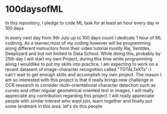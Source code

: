 # 100daysofML
In this repository, I pledge to code ML task for at least an hour every day in 100 days

In every next day from 9th July up to 100 days count I dedicate 1 hour of ML codinng. As a learner,most of my coding however will
be programming along different instructors from their video tutorial mostly Raj, Sentdex, Deeplizard and but not limited to Data School.
While doing this, probably by 25th day I will start my own Project, during this time while programming along I wouldlike to put my skills into practice, I am expecting to work on a recent datasent of image-character recognition called "TOTALTeXTs": I can't wait to get enough skills and accomplish my own project. The reason I am so interested with this project is that it really brings new challenge in OCR research to consider multi-orientational character detection such as curves and other regular geometrical oriented text in images. I will really appreciate any contribution regarding this project. I will really appreciate people with similar interest who want join, learn together and finally put some landmark in this area. 
let's do this people
